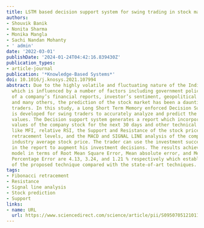 ```yaml
---
title: LSTM based decision support system for swing trading in stock market
authors:
- Shouvik Banik
- Nonita Sharma
- Monika Mangla
- Sachi Nandan Mohanty
- ' admin'
date: '2022-03-01'
publishDate: '2024-01-24T04:42:16.839430Z'
publication_types:
- article-journal
publication: '*Knowledge-Based Systems*'
doi: 10.1016/j.knosys.2021.107994
abstract: Due to the highly volatile and fluctuating nature of the Indian stock market
  which is influenced by a number of factors including government policies, release
  of a company’s financial reports, investor’s sentiment, geopolitical situation,
  and many others, the prediction of the stock market has been a daunting task for
  traders. In this study, a Long Short Term Memory enforced Decision Support System
  is developed for swing traders to accurately analyze and predict the future stock
  values. The Decision support system generates a report which incorporates the predicted
  values of the company stock for the next 30 days and other technical indicators
  like MFI, relative RSI, the Support and Resistance of the stock price, five Fibonacci
  retracement levels, and the MACD and SIGNAL LINE analysis of the company and NIFTY
  industry average stock price. The trader can use the investment success score calculated
  in the report to augment his investment decisions. The results achieved by the proposed
  model in terms of Root Mean Square Error, Mean absolute error, and Mean Absolute
  Percentage Error are 4.13, 3.24, and 1.21 % respectively which establishes the efficacy
  of the proposed technique compared with the state-of-art techniques.
tags:
- Fibonacci retracement
- Resistance
- Signal line analysis
- Stock prediction
- Support
links:
- name: URL
  url: https://www.sciencedirect.com/science/article/pii/S0950705121011072
---
```

